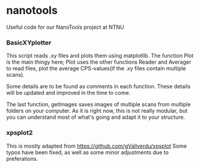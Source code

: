 # nanotools

Useful code for our NanoTools project at NTNU

### BasicXYplotter
This script reads .xy files and plots them using matplotlib. The function Plot is the main thingy here; Plot uses the other functions Reader and Averager to read files, plot the average CPS-values(if the .xy files contain multiple scans).

Some details are to be found as comments in each function. These details will be updated and improved in the time to come.

The last function, getImages saves images of multiple scans from multiple folders on your computer. As it is right now, this is not really modular, but you can understand most of what's going and adapt it to your structure.


### xpsplot2
This is mostly adapted from https://github.com/gVallverdu/xpsplot
Some typos have been fixed, as well as some minor adjustments due to preferations.

